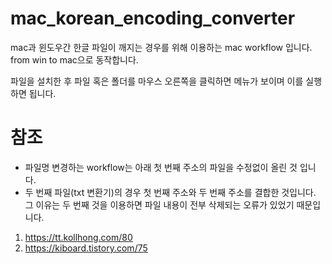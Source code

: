 # mac_korean_encoding_converter
 mac과 윈도우간 한글 파일이 깨지는 경우를 위해 이용하는 mac workflow 입니다. from win to mac으로 동작합니다.
 
 파일을 설치한 후 파일 혹은 폴더를 마우스 오른쪽을 클릭하면 메뉴가 보이며 이를 실행하면 됩니다.

# 참조
- 파일명 변경하는 workflow는 아래 첫 번째 주소의 파일을 수정없이 올린 것 입니다.  
- 두 번째 파일(txt 변환기)의 경우 첫 번째 주소와 두 번째 주소를 결합한 것입니다. 그 이유는 두 번째 것을 이용하면 파일 내용이 전부 삭제되는 오류가 있었기 때문입니다.

1. https://tt.kollhong.com/80  
2. https://kiboard.tistory.com/75  
